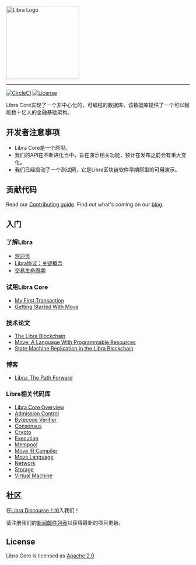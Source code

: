 <a href="https://developers.libra.org">
		<img width="200" src="./libra.png" alt="Libra Logo" />
</a>

<hr/>

[![CircleCI](https://circleci.com/gh/libra/libra.svg?style=shield)](https://circleci.com/gh/libra/libra)
[![License](https://img.shields.io/badge/license-Apache-green.svg)](LICENSE.md)

Libra Core实现了一个非中心化的，可编程的数据库，该数据库提供了一个可以赋能数十亿人的金融基础架构。

## 开发者注意事项
* Libra Core是一个原型。
* 我们的API在不断进化当中，旨在演示相关功能，预计在发布之前会有重大变化。
* 我们已经启动了一个测试网，它是Libra区块链软件早期原型的可用演示。

## 贡献代码

Read our [Contributing guide](https://developers.libra.org/docs/community/contributing). Find out what's coming on our [blog](https://developers.libra.org/blog/2019/06/18/the-path-forward).

## 入门

### 了解Libra
* [欢迎页](https://developers.libra.org/docs/welcome-to-libra)
* [Libra协议：关键概念](https://developers.libra.org/docs/libra-protocol)
* [交易生命周期](https://developers.libra.org/docs/life-of-a-transaction)

### 试用Libra Core
* [My First Transaction](https://developers.libra.org/docs/my-first-transaction)
* [Getting Started With Move](https://developers.libra.org/docs/move-overview)

### 技术论文
* [The Libra Blockchain](https://developers.libra.org/docs/the-libra-blockchain-paper)
* [Move: A Language With Programmable Resources](https://developers.libra.org/docs/move-paper)
* [State Machine Replication in the Libra Blockchain](https://developers.libra.org/docs/state-machine-replication-paper)

### 博客
* [Libra: The Path Forward](https://developers.libra.org/blog/2019/06/18/the-path-forward/)

### Libra相关代码库

* [Libra Core Overview](https://developers.libra.org/docs/libra-core-overview)
* [Admission Control](https://developers.libra.org/docs/crates/admission-control)
* [Bytecode Verifier](https://developers.libra.org/docs/crates/bytecode-verifier)
* [Consensus](https://developers.libra.org/docs/crates/consensus)
* [Crypto](https://developers.libra.org/docs/crates/crypto)
* [Execution](https://developers.libra.org/docs/crates/execution)
* [Mempool](https://developers.libra.org/docs/crates/mempool)
* [Move IR Compiler](https://developers.libra.org/docs/crates/ir-to-bytecode)
* [Move Language](https://developers.libra.org/docs/crates/move-language)
* [Network](https://developers.libra.org/docs/crates/network)
* [Storage](https://developers.libra.org/docs/crates/storage)
* [Virtual Machine](https://developers.libra.org/docs/crates/vm)


## 社区

在[Libra Discourse](https://community.libra.org)上加入我们！

请注册我们的[新闻邮件列表](https://developers.libra.org/newsletter_form)以获得最新的项目更新。

## License

Libra Core is licensed as [Apache 2.0](https://github.com/libra/libra/blob/master/LICENSE)
